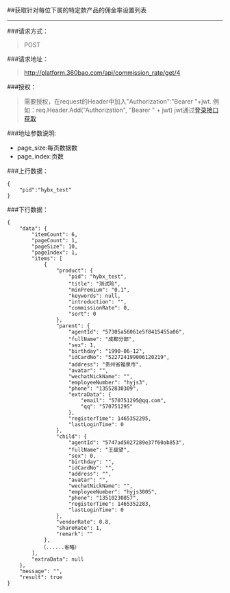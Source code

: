 ##获取针对每位下属的特定款产品的佣金率设置列表

------------

###请求方式：
> POST

###请求地址：
> http://platform.360bao.com/api/commission_rate/get/4

###授权：
> 需要授权，在request的Header中加入"Authorization":"Bearer "+jwt.
  例如：req.Header.Add("Authorization", "Bearer " + jwt)
  jwt通过[登录接口获取](https://github.com/360bao/Manual/blob/master/%E5%BC%80%E6%94%BE%E5%B9%B3%E5%8F%B0/%E9%94%80%E5%94%AE%E7%AE%A1%E7%90%86api/v4/%E8%B4%A6%E5%8F%B7%E6%8E%A7%E5%88%B6/%E7%99%BB%E5%BD%95.md)

###地址参数说明:
> 
* page_size:每页数据数
* page_index:页数

###上行数据：
```
{
    "pid":"hybx_test"
}
```
###下行数据：
```
{
    "data": {
        "itemCount": 6,
        "pageCount": 1,
        "pageSize": 10,
        "pageIndex": 1,
        "items": [
            {
                "product": {
                    "pid": "hybx_test",
                    "title": "测试险",
                    "minPremium": "0.1",
                    "keywords": null,
                    "introduction": "",
                    "commissionRate": 0,
                    "sort": 0
                },
                "parent": {
                    "agentId": "57305a56061e5f8415455a06",
                    "fullName": "成都分部",
                    "sex": 1,
                    "birthday": "1990-06-12",
                    "idCardNo": "522724199006120219",
                    "address": "贵州省福泉市",
                    "avatar": "",
                    "wechatNickName": "",
                    "employeeNumber": "hyjs3",
                    "phone": "13552830309",
                    "extraData": {
                        "email": "570751295@qq.com",
                        "qq": "570751295"
                    },
                    "registerTime": 1465352295,
                    "lastLoginTime": 0
                },
                "child": {
                    "agentId": "5747ad5027289e37f60ab853",
                    "fullName": "王燊望",
                    "sex": 0,
                    "birthday": "",
                    "idCardNo": "",
                    "address": "",
                    "avatar": "",
                    "wechatNickName": "",
                    "employeeNumber": "hyjs3005",
                    "phone": "13510230857",
                    "registerTime": 1465352283,
                    "lastLoginTime": 0
                },
                "vendorRate": 0.8,
                "shareRate": 1,
                "remark": ""
            },
           （......省略）
        ],
        "extraData": null
    },
    "message": "",
    "result": true
}
```

